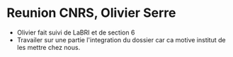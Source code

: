 # Reunion CNRS, Olivier Serre

- Olivier fait suivi de LaBRI et de section 6
- Travailer sur une partie l'integration du dossier car ca motive institut de
  les mettre chez nous.

 